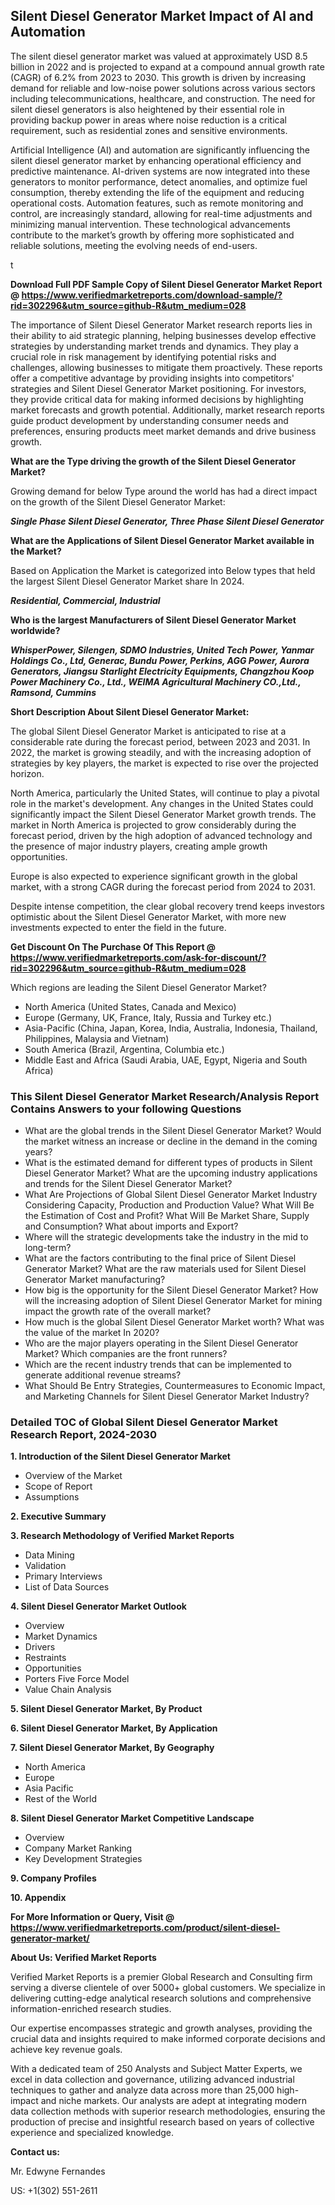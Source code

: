 <h2>Silent Diesel Generator Market Impact of AI and Automation</h2><p>The silent diesel generator market was valued at approximately USD 8.5 billion in 2022 and is projected to expand at a compound annual growth rate (CAGR) of 6.2% from 2023 to 2030. This growth is driven by increasing demand for reliable and low-noise power solutions across various sectors including telecommunications, healthcare, and construction. The need for silent diesel generators is also heightened by their essential role in providing backup power in areas where noise reduction is a critical requirement, such as residential zones and sensitive environments.</p><p>Artificial Intelligence (AI) and automation are significantly influencing the silent diesel generator market by enhancing operational efficiency and predictive maintenance. AI-driven systems are now integrated into these generators to monitor performance, detect anomalies, and optimize fuel consumption, thereby extending the life of the equipment and reducing operational costs. Automation features, such as remote monitoring and control, are increasingly standard, allowing for real-time adjustments and minimizing manual intervention. These technological advancements contribute to the market’s growth by offering more sophisticated and reliable solutions, meeting the evolving needs of end-users.</p>t</p><p id="" class=""><strong>Download Full PDF Sample Copy of Silent Diesel Generator Market Report @ <a href="https://www.verifiedmarketreports.com/download-sample/?rid=302296&utm_source=github-R&utm_medium=028" target="_blank">https://www.verifiedmarketreports.com/download-sample/?rid=302296&utm_source=github-R&utm_medium=028</a></strong></p><p>The importance of&nbsp;Silent Diesel Generator Market research reports lies in their ability to aid strategic planning, helping businesses develop effective strategies by understanding market trends and dynamics. They play a crucial role in risk management by identifying potential risks and challenges, allowing businesses to mitigate them proactively. These reports offer a competitive advantage by providing insights into competitors' strategies and Silent Diesel Generator Market positioning. For investors, they provide critical data for making informed decisions by highlighting market forecasts and growth potential. Additionally, market research reports guide product development by understanding consumer needs and preferences, ensuring products meet market demands and drive business growth.</p><p><strong>What are the&nbsp;Type driving the growth of the Silent Diesel Generator Market?</strong></p><p id="" class="">Growing demand for below Type around the world has had a direct impact on the growth of the Silent Diesel Generator Market:</p><em><strong>Single Phase Silent Diesel Generator, Three Phase Silent Diesel Generator</strong></em></p><strong>What are the&nbsp;Applications&nbsp;of Silent Diesel Generator Market available in the Market?</strong></p><p id="" class="">Based on Application the Market is categorized into Below types that held the largest Silent Diesel Generator Market share In 2024.</p><em><strong>Residential, Commercial, Industrial</strong></em></p><strong>Who is the largest Manufacturers of Silent Diesel Generator Market worldwide?</strong></p><p><em><strong>WhisperPower, Silengen, SDMO Industries, United Tech Power, Yanmar Holdings Co., Ltd, Generac, Bundu Power, Perkins, AGG Power, Aurora Generators, Jiangsu Starlight Electricity Equipments, Changzhou Koop Power Machinery Co., Ltd., WEIMA Agricultural Machinery CO.,Ltd., Ramsond, Cummins</strong></em></p><p id="" class=""><strong>Short Description About Silent Diesel Generator Market:</strong></p><p>The global Silent Diesel Generator Market is anticipated to rise at a considerable rate during the forecast period, between 2023 and 2031. In 2022, the market is growing steadily, and with the increasing adoption of strategies by key players, the market is expected to rise over the projected horizon.</p><p>North America, particularly the United States, will continue to play a pivotal role in the market's development. Any changes in the United States could significantly impact the Silent Diesel Generator Market growth trends. The market in North America is projected to grow considerably during the forecast period, driven by the high adoption of advanced technology and the presence of major industry players, creating ample growth opportunities.</p><p>Europe is also expected to experience significant growth in the global market, with a strong CAGR during the forecast period from 2024 to 2031.</p><p>Despite intense competition, the clear global recovery trend keeps investors optimistic about the Silent Diesel Generator Market, with more new investments expected to enter the field in the future.</p><p id="" class=""><strong>Get Discount On The Purchase Of This Report @ <a href="https://www.verifiedmarketreports.com/ask-for-discount/?rid=302296&utm_source=github-R&utm_medium=028" target="_blank">https://www.verifiedmarketreports.com/ask-for-discount/?rid=302296&utm_source=github-R&utm_medium=028</a></strong></p>Which regions are leading the Silent Diesel Generator Market?</p><ul><li>North America (United States, Canada and Mexico)</li><li>Europe (Germany, UK, France, Italy, Russia and Turkey etc.)</li><li>Asia-Pacific (China, Japan, Korea, India, Australia, Indonesia, Thailand, Philippines, Malaysia and Vietnam)</li><li>South America (Brazil, Argentina, Columbia etc.)</li><li>Middle East and Africa (Saudi Arabia, UAE, Egypt, Nigeria and South Africa)</li></ul><h3 id="" class="">This Silent Diesel Generator Market Research/Analysis Report Contains Answers to your following Questions</h3><ul><li>What are the global trends in the Silent Diesel Generator Market? Would the market witness an increase or decline in the demand in the coming years?</li><li>What is the estimated demand for different types of products in Silent Diesel Generator Market? What are the upcoming industry applications and trends for the Silent Diesel Generator Market?</li><li>What Are Projections of Global Silent Diesel Generator Market Industry Considering Capacity, Production and Production Value? What Will Be the Estimation of Cost and Profit? What Will Be Market Share, Supply and Consumption? What about imports and Export?</li><li>Where will the strategic developments take the industry in the mid to long-term?</li><li>What are the factors contributing to the final price of Silent Diesel Generator Market? What are the raw materials used for Silent Diesel Generator Market manufacturing?</li><li>How big is the opportunity for the Silent Diesel Generator Market? How will the increasing adoption of Silent Diesel Generator Market for mining impact the growth rate of the overall market?</li><li>How much is the global Silent Diesel Generator Market worth? What was the value of the market In 2020?</li><li>Who are the major players operating in the Silent Diesel Generator Market? Which companies are the front runners?</li><li>Which are the recent industry trends that can be implemented to generate additional revenue streams?</li><li>What Should Be Entry Strategies, Countermeasures to Economic Impact, and Marketing Channels for Silent Diesel Generator Market Industry?</li></ul><h3 id="" class="">Detailed TOC of Global Silent Diesel Generator Market Research Report, 2024-2030</h3><p id="" class=""><strong>1. Introduction of the Silent Diesel Generator Market</strong></p><ul><li>Overview of the Market</li><li>Scope of Report</li><li>Assumptions</li></ul><p id="" class=""><strong>2. Executive Summary</strong></p><p id="" class=""><strong>3. Research Methodology of Verified Market Reports</strong></p><ul><li>Data Mining</li><li>Validation</li><li>Primary Interviews</li><li>List of Data Sources</li></ul><p id="" class=""><strong>4. Silent Diesel Generator Market Outlook</strong></p><ul><li>Overview</li><li>Market Dynamics</li><li>Drivers</li><li>Restraints</li><li>Opportunities</li><li>Porters Five Force Model</li><li>Value Chain Analysis</li></ul><p id="" class=""><strong>5. Silent Diesel Generator Market, By Product</strong></p><p id="" class=""><strong>6. Silent Diesel Generator Market, By Application</strong></p><p id="" class=""><strong>7. Silent Diesel Generator Market, By Geography</strong></p><ul><li>North America</li><li>Europe</li><li>Asia Pacific</li><li>Rest of the World</li></ul><p id="" class=""><strong>8. Silent Diesel Generator Market Competitive Landscape</strong></p><ul><li>Overview</li><li>Company Market Ranking</li><li>Key Development Strategies</li></ul><p id="" class=""><strong>9. Company Profiles</strong></p><p id="" class=""><strong>10. Appendix</strong></p><p id="" class=""><strong>For More Information or Query, Visit @ <a href="https://www.verifiedmarketreports.com/product/silent-diesel-generator-market/" target="_blank">https://www.verifiedmarketreports.com/product/silent-diesel-generator-market/</a></strong></p><p id="" class=""><strong>About Us: Verified Market Reports</strong></p><p id="" class="">Verified Market Reports is a premier Global Research and Consulting firm serving a diverse clientele of over 5000+ global customers. We specialize in delivering cutting-edge analytical research solutions and comprehensive information-enriched research studies.</p><p id="" class="">Our expertise encompasses strategic and growth analyses, providing the crucial data and insights required to make informed corporate decisions and achieve key revenue goals.</p><p id="" class="">With a dedicated team of 250 Analysts and Subject Matter Experts, we excel in data collection and governance, utilizing advanced industrial techniques to gather and analyze data across more than 25,000 high-impact and niche markets. Our analysts are adept at integrating modern data collection methods with superior research methodologies, ensuring the production of precise and insightful research based on years of collective experience and specialized knowledge.</p><p id="" class=""><strong>Contact us:</strong></p><p id="" class="">Mr. Edwyne Fernandes</p><p id="" class="">US: +1(302) 551-2611</p>